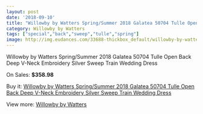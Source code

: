 ```yaml
---
layout: post
date: '2018-09-10'
title: "Willowby by Watters Spring/Summer 2018 Galatea 50704 Tulle Open Back Deep V-Neck Embroidery Silver Sweep Train Wedding Dress"
category: Willowby by Watters
tags: ["special","back","sweep","tulle","spring"]
image: http://img.eudances.com/33688-thickbox_default/willowby-by-watters-spring-summer-2018-galatea-50704-tulle-open-back-deep-v-neck-embroidery-silver-sweep-train-wedding-dress.jpg
---
```

Willowby by Watters Spring/Summer 2018 Galatea 50704 Tulle Open Back Deep V-Neck Embroidery Silver Sweep Train Wedding Dress

On Sales: **$358.98**
<a href="https://www.eudances.com/en/willowby-by-watters/10277-willowby-by-watters-spring-summer-2018-galatea-50704-tulle-open-back-deep-v-neck-embroidery-silver-sweep-train-wedding-dress.html"><amp-img layout="responsive" width="600" height="600" src="//img.eudances.com/33688-thickbox_default/willowby-by-watters-spring-summer-2018-galatea-50704-tulle-open-back-deep-v-neck-embroidery-silver-sweep-train-wedding-dress.jpg" alt="Willowby by Watters Spring/Summer 2018 Galatea 50704 Tulle Open Back Deep V-Neck Embroidery Silver Sweep Train Wedding Dress 0" /></a>
<a href="https://www.eudances.com/en/willowby-by-watters/10277-willowby-by-watters-spring-summer-2018-galatea-50704-tulle-open-back-deep-v-neck-embroidery-silver-sweep-train-wedding-dress.html"><amp-img layout="responsive" width="600" height="600" src="//img.eudances.com/33694-thickbox_default/willowby-by-watters-spring-summer-2018-galatea-50704-tulle-open-back-deep-v-neck-embroidery-silver-sweep-train-wedding-dress.jpg" alt="Willowby by Watters Spring/Summer 2018 Galatea 50704 Tulle Open Back Deep V-Neck Embroidery Silver Sweep Train Wedding Dress 1" /></a>
<a href="https://www.eudances.com/en/willowby-by-watters/10277-willowby-by-watters-spring-summer-2018-galatea-50704-tulle-open-back-deep-v-neck-embroidery-silver-sweep-train-wedding-dress.html"><amp-img layout="responsive" width="600" height="600" src="//img.eudances.com/33693-thickbox_default/willowby-by-watters-spring-summer-2018-galatea-50704-tulle-open-back-deep-v-neck-embroidery-silver-sweep-train-wedding-dress.jpg" alt="Willowby by Watters Spring/Summer 2018 Galatea 50704 Tulle Open Back Deep V-Neck Embroidery Silver Sweep Train Wedding Dress 2" /></a>
<a href="https://www.eudances.com/en/willowby-by-watters/10277-willowby-by-watters-spring-summer-2018-galatea-50704-tulle-open-back-deep-v-neck-embroidery-silver-sweep-train-wedding-dress.html"><amp-img layout="responsive" width="600" height="600" src="//img.eudances.com/33692-thickbox_default/willowby-by-watters-spring-summer-2018-galatea-50704-tulle-open-back-deep-v-neck-embroidery-silver-sweep-train-wedding-dress.jpg" alt="Willowby by Watters Spring/Summer 2018 Galatea 50704 Tulle Open Back Deep V-Neck Embroidery Silver Sweep Train Wedding Dress 3" /></a>
<a href="https://www.eudances.com/en/willowby-by-watters/10277-willowby-by-watters-spring-summer-2018-galatea-50704-tulle-open-back-deep-v-neck-embroidery-silver-sweep-train-wedding-dress.html"><amp-img layout="responsive" width="600" height="600" src="//img.eudances.com/33691-thickbox_default/willowby-by-watters-spring-summer-2018-galatea-50704-tulle-open-back-deep-v-neck-embroidery-silver-sweep-train-wedding-dress.jpg" alt="Willowby by Watters Spring/Summer 2018 Galatea 50704 Tulle Open Back Deep V-Neck Embroidery Silver Sweep Train Wedding Dress 4" /></a>
<a href="https://www.eudances.com/en/willowby-by-watters/10277-willowby-by-watters-spring-summer-2018-galatea-50704-tulle-open-back-deep-v-neck-embroidery-silver-sweep-train-wedding-dress.html"><amp-img layout="responsive" width="600" height="600" src="//img.eudances.com/33690-thickbox_default/willowby-by-watters-spring-summer-2018-galatea-50704-tulle-open-back-deep-v-neck-embroidery-silver-sweep-train-wedding-dress.jpg" alt="Willowby by Watters Spring/Summer 2018 Galatea 50704 Tulle Open Back Deep V-Neck Embroidery Silver Sweep Train Wedding Dress 5" /></a>
<a href="https://www.eudances.com/en/willowby-by-watters/10277-willowby-by-watters-spring-summer-2018-galatea-50704-tulle-open-back-deep-v-neck-embroidery-silver-sweep-train-wedding-dress.html"><amp-img layout="responsive" width="600" height="600" src="//img.eudances.com/33689-thickbox_default/willowby-by-watters-spring-summer-2018-galatea-50704-tulle-open-back-deep-v-neck-embroidery-silver-sweep-train-wedding-dress.jpg" alt="Willowby by Watters Spring/Summer 2018 Galatea 50704 Tulle Open Back Deep V-Neck Embroidery Silver Sweep Train Wedding Dress 6" /></a>

Buy it: [Willowby by Watters Spring/Summer 2018 Galatea 50704 Tulle Open Back Deep V-Neck Embroidery Silver Sweep Train Wedding Dress](https://www.eudances.com/en/willowby-by-watters/10277-willowby-by-watters-spring-summer-2018-galatea-50704-tulle-open-back-deep-v-neck-embroidery-silver-sweep-train-wedding-dress.html "Willowby by Watters Spring/Summer 2018 Galatea 50704 Tulle Open Back Deep V-Neck Embroidery Silver Sweep Train Wedding Dress")

View more: [Willowby by Watters](https://www.eudances.com/en/48-willowby-by-watters "Willowby by Watters")